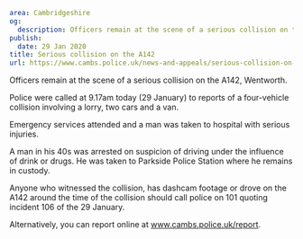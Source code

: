 ```yaml
area: Cambridgeshire
og:
  description: Officers remain at the scene of a serious collision on the A142, Wentworth.
publish:
  date: 29 Jan 2020
title: Serious collision on the A142
url: https://www.cambs.police.uk/news-and-appeals/serious-collision-on-the-a142-(1)
```

Officers remain at the scene of a serious collision on the A142, Wentworth.

Police were called at 9.17am today (29 January) to reports of a four-vehicle collision involving a lorry, two cars and a van.

Emergency services attended and a man was taken to hospital with serious injuries.

A man in his 40s was arrested on suspicion of driving under the influence of drink or drugs. He was taken to Parkside Police Station where he remains in custody.

Anyone who witnessed the collision, has dashcam footage or drove on the A142 around the time of the collision should call police on 101 quoting incident 106 of the 29 January.

Alternatively, you can report online at www.cambs.police.uk/report.
